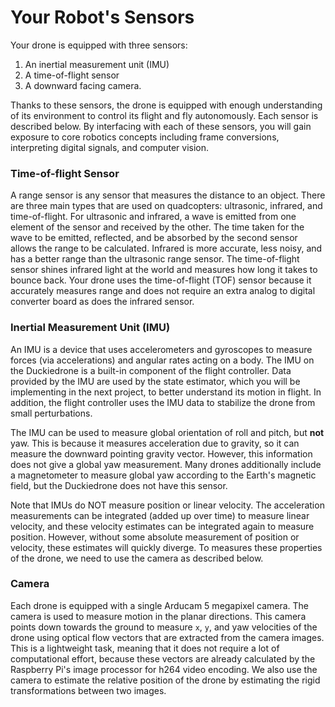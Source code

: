 # Your Robot's Sensors

Your drone is equipped with three sensors:

1. An inertial measurement unit (IMU)
1. A time-of-flight sensor
1. A downward facing camera.

Thanks to these sensors, the drone is equipped with enough understanding of its environment to control its flight and fly autonomously. Each sensor is described below. By interfacing with each of these sensors, you will gain exposure to core robotics concepts including frame conversions, interpreting digital signals, and computer vision.


### Time-of-flight Sensor

A range sensor is any sensor that measures the distance to an
object. There are three main types that are used on quadcopters:
ultrasonic, infrared, and time-of-flight. For ultrasonic and infrared,
a wave is emitted from one element of the sensor and received by the
other. The time taken for the wave to be emitted, reflected, and be
absorbed by the second sensor allows the range to be
calculated. Infrared is more accurate, less noisy, and has a better
range than the ultrasonic range sensor.  The time-of-flight sensor
shines infrared light at the world and measures how long it takes to
bounce back.  Your drone uses the time-of-flight (TOF) sensor because
it accurately measures range and does not require an extra analog to
digital converter board as does the infrared sensor.


### Inertial Measurement Unit (IMU)

An IMU is a device that uses accelerometers and gyroscopes to measure
forces (via accelerations) and angular rates acting on a body. The IMU
on the Duckiedrone is a built-in component of the flight controller. Data
provided by the IMU are used by the state estimator, which you will be
implementing in the next project, to better understand its motion in
flight. In addition, the flight controller uses the IMU data to
stabilize the drone from small perturbations.

The IMU can be used to measure global orientation of roll and pitch, but **not** yaw.  This is because it measures acceleration due to gravity, so it can measure the downward pointing gravity
vector.  However, this information does not give a global yaw measurement.  Many
drones additionally include a magnetometer to measure global yaw
according to the Earth's magnetic field, but the Duckiedrone does not
have this sensor.

Note that IMUs do NOT measure position or linear velocity.  The
acceleration measurements can be integrated (added up over time) to
measure linear velocity, and these velocity estimates can be
integrated again to measure position.  However, without some absolute
measurement of position or velocity, these estimates will quickly
diverge.  To measures these properties of the drone, we need to use
the camera as described below.


### Camera

Each drone is equipped with a single Arducam 5 megapixel camera. The camera is used to measure motion in the planar
directions. This camera points down towards the ground to measure `x`, `y`,
and yaw velocities of the drone using optical flow vectors that are
extracted from the camera images. This is a lightweight task, meaning
that it does not require a lot of computational effort, because these vectors
are already calculated by the Raspberry Pi's image processor for h264 video
encoding. We also use the camera to estimate the relative position of
the drone by estimating the rigid transformations between two images.

